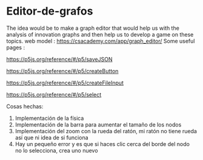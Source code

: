 # Editor-de-grafos
The idea would be to make a graph editor that would help us with the analysis of innovation graphs and then help us to develop a game on these topics.
web model : https://csacademy.com/app/graph_editor/
Some useful pages : 

https://p5js.org/reference/#/p5/saveJSON 

https://p5js.org/reference/#/p5/createButton 

https://p5js.org/reference/#/p5/createFileInput 

https://p5js.org/reference/#/p5/select 

Cosas hechas:
1. Implementación de la física
2. Implementación de la barra para aumentar el tamaño de los nodos
3. Implementación del zoom con la rueda del ratón, mi ratón no tiene rueda así que ni idea de si funciona
4. Hay un pequeño error y es que si haces clic cerca del borde del nodo no lo selecciona, crea uno nuevo